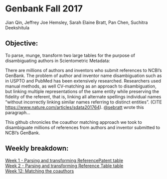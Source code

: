 # Genbank Fall 2017

Jian Qin, Jeffrey Joe Hemsley, Sarah Elaine Bratt, Pan Chen, Suchitra Deekshitula

## Objective:
To parse, munge, transform two large tables for the purpose of disambiguating authors in Scientometric Metadata:

There are millions of authors and inventors who submit references to NCBI’s GenBank. The problem of author and inventor name disambiguation such as in USPTO and PubMed has been extensively researched. Researchers used manual methods, as well CV-matching as an approach to disambiguation, but linking multiple representations of the same entity while preserving the fidelity of the referent, that is, linking all alternate spellings individual names “without incorrectly linking similar names referring to distinct entities”. (CITE https://www.nature.com/articles/sdata201764).  [@sebratt](https://github.com/sebratt) wrote this paragraph...

This github chronicles the coauthor matching approach we took to disambiguate millions of references from authors and inventor submitted to NCBI’s GenBank.

## Weekly breakdown:

[Week 1 - Parsing and transforming ReferencePatent table](https://github.com/cpkoywk/Genbank/blob/master/Week%201.ipynb)  
[Week 2 - Parsing and transforming Reference Table table](https://github.com/cpkoywk/Genbank/blob/master/Week%201.ipynb)  
[Week 12: Matching the coauthors ](https://github.com/cpkoywk/Genbank/blob/master/week%2012%20documentation.Rmd)  
